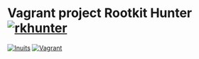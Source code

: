 # Vagrant project  Rootkit Hunter [![rkhunter](https://github.com/Karen09/vagrant-rkhunter/blob/master/docs/Rkhunter.jpg)](http://rkhunter.sourceforge.net)
[![Inuits](https://pbs.twimg.com/profile_images/2632907428/49cdc6bf20e6dfde2d8f75b1a06e2dbd_normal.png)](https://inuits.eu)
[![Vagrant](https://github.com/Karen09/vagrant-rkhunter/blob/master/docs/vagrant.jpg)](https://www.vagrantup.com)